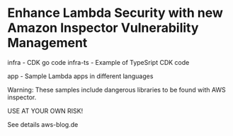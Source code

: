 # Enhance Lambda Security with new Amazon Inspector Vulnerability Management

infra - CDK go code
infra-ts - Example of TypeSript CDK code

app - Sample Lambda apps in different languages

Warning: These samples include dangerous libraries to be found with AWS inspector.

USE AT YOUR OWN RISK!

See details aws-blog.de